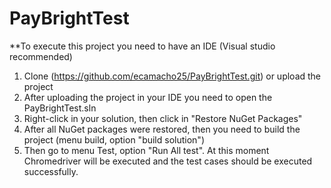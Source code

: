 # PayBrightTest
**To execute this project you need to have an IDE (Visual studio recommended)
1. Clone (https://github.com/ecamacho25/PayBrightTest.git) or upload the project
2. After uploading the project in your IDE you need to open the PayBrightTest.sln
3. Right-click in your solution, then click in "Restore NuGet Packages"
4. After all NuGet packages were restored, then you need to build the project (menu build, option "build solution")
5. Then go to menu Test, option "Run All test". At this moment Chromedriver will be executed and the test cases should be executed successfully.
